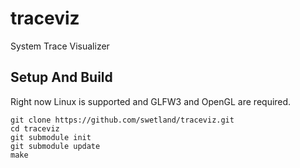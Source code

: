 # traceviz
System Trace Visualizer

## Setup And Build

Right now Linux is supported and GLFW3 and OpenGL are required.

```
git clone https://github.com/swetland/traceviz.git
cd traceviz
git submodule init
git submodule update
make
```

